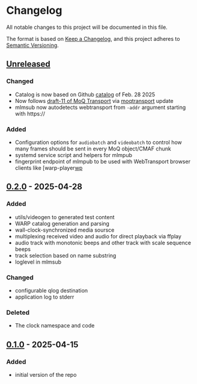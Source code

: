 # Changelog

All notable changes to this project will be documented in this file.

The format is based on [Keep a Changelog](https://keepachangelog.com/en/1.0.0/),
and this project adheres to [Semantic Versioning](https://semver.org/spec/v2.0.0.html).

## [Unreleased]

### Changed

- Catalog is now based on Github [catalog] of Feb. 28 2025
- Now follows [draft-11 of MoQ Transport][moqt-d11] via [moqtransport][moqtransport] update
- mlmsub now autodetects webtransport from `-addr` argument starting with https://

### Added

- Configuration options for `audiobatch` and `videobatch` to control how many frames should be sent in every MoQ object/CMAF chunk
- systemd service script and helpers for mlmpub
- fingerprint endpoint of mlmpub to be used with WebTransport browser clients like [warp-player[wp]

## [0.2.0] - 2025-04-28

### Added

- utils/videogen to generated test content
- WARP catalog generation and parsing
- wall-clock-synchronized media soursce
- multiplexing received video and audio for direct playback via ffplay
- audio track with monotonic beeps and other track with scale sequence beeps
- track selection based on name substring
- loglevel in mlmsub

### Changed

- configurable qlog destination
- application log to stderr

### Deleted

- The clock namespace and code


## [0.1.0] - 2025-04-15

### Added

- initial version of the repo

[Unreleased]: https://github.com/Eyevinn/mp2ts-tools/releases/tag/v0.2.0...HEAD
[0.2.0]: https://github.com/Eyevinn/mp2ts-tools/releases/tag/v0.1.0...v0.2.0
[0.1.0]: https://github.com/Eyevinn/mp2ts-tools/releases/tag/v0.1.0

[catalog]: https://moq-wg.github.io/warp-streaming-format/draft-ietf-moq-warp.html
[moqt-d11]: https://datatracker.ietf.org/doc/draft-ietf-moq-transport/11/
[moqtransport]: https://github.com/mengelbart/moqtransport
[wp]: https://github.com/Eyevinn/warp-player
